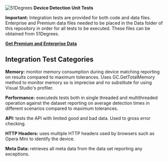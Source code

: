 ![51Degrees](https://51degrees.com/DesktopModules/FiftyOne/Distributor/Logo.ashx?utm_source=github&utm_medium=repository&utm_content=unit-tests&utm_campaign=net-open-source "THE Fastest and Most Accurate Device Detection") **Device Detection Unit Tests**

**Important:** Integration tests are provided for both code and data files. Enterprise and Premium data files needed to be placed in the Data folder of this repository in order for all tests to be executed. These files can be obtained from 51Degrees.

**[Get Premium and Enterprise Data](https://51degrees.com/compare-data-options?utm_source=github&utm_medium=repository&utm_content=unit-tests&utm_campaign=net-open-source "Different device databases which can be used with 51Degrees device detection")**

## Integration Test Categories

**Memory:** monitor memory consumption during device matching reporting on results compared to maximum tolerances. Uses GC.GetTotalMemory method to monitor memory so is imprecise and no substitute for using Visual Studio's profiler.

**Performance:** executeds tests both in single threaded and multithreaded operation against the dataset reporting on average detection times in different scenarios compared to maximum tolerances.

**API:** tests the API with limited good and bad data. Used to gross error checking.

**HTTP Headers:** uses multiple HTTP headers used by browsers such as Opera Mini to identify the device.

**Meta Data:** retrieves all meta data from the data set reporting any exceptions.